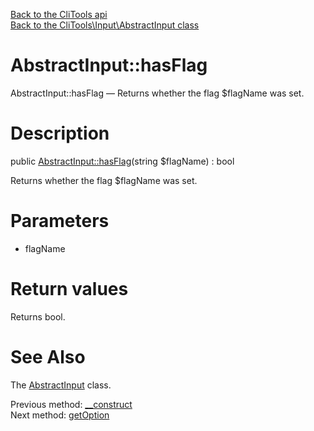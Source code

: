 [Back to the CliTools api](https://github.com/lingtalfi/CliTools/blob/master/doc/api/CliTools.md)<br>
[Back to the CliTools\Input\AbstractInput class](https://github.com/lingtalfi/CliTools/blob/master/doc/api/CliTools/Input/AbstractInput.md)


AbstractInput::hasFlag
================



AbstractInput::hasFlag — Returns whether the flag $flagName was set.




Description
================


public [AbstractInput::hasFlag](https://github.com/lingtalfi/CliTools/blob/master/doc/api/CliTools/Input/AbstractInput/hasFlag.md)(string $flagName) : bool




Returns whether the flag $flagName was set.




Parameters
================


- flagName

    


Return values
================

Returns bool.







See Also
================

The [AbstractInput](https://github.com/lingtalfi/CliTools/blob/master/doc/api/CliTools/Input/AbstractInput.md) class.

Previous method: [__construct](https://github.com/lingtalfi/CliTools/blob/master/doc/api/CliTools/Input/AbstractInput/__construct.md)<br>Next method: [getOption](https://github.com/lingtalfi/CliTools/blob/master/doc/api/CliTools/Input/AbstractInput/getOption.md)<br>

